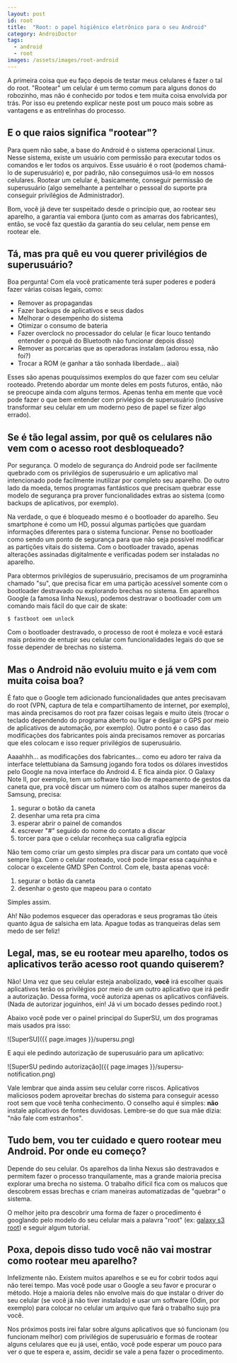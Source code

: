 ```yaml
---
layout: post
id: root
title:  "Root: o papel higiênico eletrônico para o seu Android"
category: AndroiDoctor
tags:
  - android
  - root
images: /assets/images/root-android
---
```


A primeira coisa que eu faço depois de testar meus celulares é fazer o tal do root. "Rootear" um
celular é um termo comum para alguns donos do robozinho, mas não é conhecido por todos e tem muita
coisa envolvida por trás. Por isso eu pretendo explicar neste post um pouco mais sobre as vantagens
e as entrelinhas do processo.

## E o que raios significa "rootear"?

Para quem não sabe, a base do Android é o sistema operacional Linux. Nesse sistema, existe um usuário
com permissão para executar todos os comandos e ler todos os arquivos. Esse usuário é o root (podemos
chamá-lo de superusuário) e, por padrão, não conseguimos usá-lo em nossos celulares. Rootear um
celular é, basicamente, conseguir permissão de superusuário (algo semelhante a pentelhar o pessoal
do suporte pra conseguir privilégios de Administrador).

Bom, você já deve ter suspeitado desde o princípio que, ao rootear seu aparelho, a garantia vai
embora (junto com as amarras dos fabricantes), então, se você faz questão da garantia do seu celular,
nem pense em rootear ele.

## Tá, mas pra quê eu vou querer privilégios de superusuário?

Boa pergunta! Com ela você praticamente terá super poderes e poderá fazer várias coisas legais, como:

* Remover as propagandas
* Fazer backups de aplicativos e seus dados
* Melhorar o desempenho do sistema
* Otimizar o consumo de bateria
* Fazer overclock no processador do celular (e ficar louco tentando entender o porquê do Bluetooth
  não funcionar depois disso)
* Remover as porcarias que as operadoras instalam (adorou essa, não foi?)
* Trocar a ROM (e ganhar a tão sonhada liberdade... aiai)

Esses são apenas pouquíssimos exemplos do que fazer com seu celular rooteado. Pretendo abordar um
monte deles em posts futuros, então, não se preocupe ainda com alguns termos. Apenas tenha em mente
que você pode fazer o que bem entender com privlégios de superusuário (inclusive transformar seu
celular em um moderno peso de papel se fizer algo errado).

## Se é tão legal assim, por quê os celulares não vem com o acesso root desbloqueado?

Por segurança. O modelo de segurança do Android pode ser facilmente quebrado com os privilégios de
superusuário e um aplicativo mal intencionado pode facilmente inutilizar por completo seu aparelho.
Do outro lado da moeda, temos programas fantásticos que precisam quebrar esse modelo de segurança
pra prover funcionalidades extras ao sistema (como backups de aplicativos, por exemplo).

Na verdade, o que é bloqueado mesmo é o bootloader do aparelho. Seu smartphone é como um HD, possui
algumas partições que guardam informações diferentes para o sistema funcionar. Pense no bootloader
como sendo um ponto de segurança para que não seja possível modificar as partições vitais do sistema.
Com o bootloader travado, apenas alterações assinadas digitalmente e verificadas podem ser instaladas
no aparelho.

Para obtermos privilégios de superusuário, precisamos de um programinha chamado "su", que precisa
ficar em uma partição acessível somente com o bootloader destravado ou explorando  brechas no
sistema. Em aparelhos Google (a famosa linha Nexus), podemos destravar o bootloader com um comando
mais fácil do que cair de skate:

    $ fastboot oem unlock
  
Com o bootloader destravado, o processo de root é moleza e você estará mais próximo de entupir seu
celular com funcionalidades legais do que se fosse depender de brechas no sistema.

## Mas o Android não evoluiu muito e já vem com muita coisa boa?

É fato que o Google tem adicionado funcionalidades que antes precisavam do root (VPN, captura de
tela e compartilhamento de internet, por exemplo), mas ainda precisamos do root pra fazer coisas
legais e muito úteis (trocar o teclado dependendo do programa aberto ou ligar e desligar o GPS por
meio de aplicativos de automação, por exemplo). Outro ponto é o caso das modificações dos fabricantes
pois ainda precisamos remover as porcarias que eles colocam e isso requer privilégios de superusuário.

Aaaahhh... as modificações dos fabricantes... como eu adoro ter raiva da interface telettubiana da
Samsung jogando fora todos os dólares investidos pelo Google na nova interface do Android 4. E fica
ainda pior. O Galaxy Note II, por exemplo, tem um software tão lixo de mapeamento de gestos da caneta
que, pra você discar um número com os atalhos super maneiros da Samsung, precisa:


1. segurar o botão da caneta
1. desenhar uma reta pra cima
1. esperar abrir o painel de comandos
1. escrever "#" seguido do nome do contato a discar
1. torcer para que o celular reconheça sua caligrafia egípcia

Não tem como criar um gesto simples pra discar para um contato que você sempre liga. Com o celular
rooteado, você pode limpar essa caquinha e colocar o excelente GMD SPen Control. Com ele, basta
apenas você:

1. segurar o botão da caneta
1. desenhar o gesto que mapeou para o contato

Simples assim.

Ah! Não podemos esquecer das operadoras e seus programas tão úteis quanto água de salsicha em lata.
Apague todas as tranqueiras delas sem medo de ser feliz!

## Legal, mas, se eu rootear meu aparelho, todos os aplicativos terão acesso root quando quiserem?

Não! Uma vez que seu celular esteja anabolizado, **você** irá escolher quais aplicativos terão os
privilégios por meio de um outro aplicativo que irá pedir a autorização. Dessa forma, você autoriza
apenas os aplicativos confiáveis. (Nada de autorizar joguinhos, ein! Já vi um bocado desses pedindo
root.)

Abaixo você pode ver o painel principal do SuperSU, um dos programas mais usados pra isso:

![SuperSU]({{ page.images }}/supersu.png)

E aqui ele pedindo autorização de superusuário para um aplicativo:

![SuperSU pedindo autorização]({{ page.images }}/supersu-notification.png)

Vale lembrar que ainda assim seu celular corre riscos. Aplicativos maliciosos podem aproveitar
brechas do sistema para conseguir acesso root sem que você tenha conhecimento. O conselho aqui é
simples: **não** instale aplicativos de fontes duvidosas. Lembre-se do que sua mãe dizia: "não fale
com estranhos".

## Tudo bem, vou ter cuidado e quero rootear meu Android. Por onde eu começo?

Depende do seu celular. Os aparelhos da linha Nexus são destravados e permitem fazer o processo
tranquilamente, mas a grande maioria precisa explorar uma brecha no sistema. O trabalho difícil fica
com os malucos que descobrem essas brechas e criam maneiras automatizadas de "quebrar" o sistema.

O melhor jeito pra descobrir uma forma de fazer o procedimento é googlando pelo modelo do seu celular
mais a palavra "root" (ex: [galaxy s3 root][googlando]) e seguir algum tutorial.

## Poxa, depois disso tudo você não vai mostrar como rootear meu aparelho?

Infelizmente não. Existem muitos aparelhos e se eu for cobrir todos aqui não terei tempo. Mas você
pode usar o Google a seu favor e procurar o método. Hoje a maioria deles não envolve mais do que
instalar o driver do seu celular (se você já não tiver instalado) e usar um software (Odin, por
exemplo) para colocar no celular um arquivo que fará o trabalho sujo pra você.

Nos próximos posts irei falar sobre alguns aplicativos que só funcionam (ou funcionam melhor) com
privilégios de superusuário e formas de rootear alguns celulares que eu já usei, então, você pode
esperar um pouco para ver o que te espera e, assim, decidir se vale a pena fazer o procedimento.

[googlando]: <{% google galaxy+s3+root %}>
